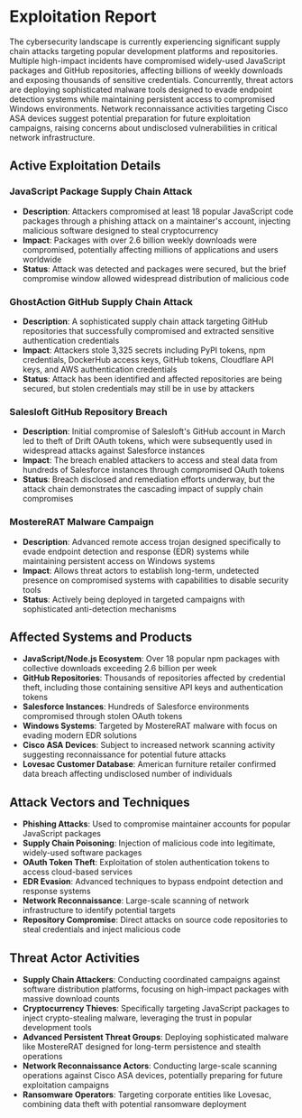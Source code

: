 # Exploitation Report

The cybersecurity landscape is currently experiencing significant supply chain attacks targeting popular development platforms and repositories. Multiple high-impact incidents have compromised widely-used JavaScript packages and GitHub repositories, affecting billions of weekly downloads and exposing thousands of sensitive credentials. Concurrently, threat actors are deploying sophisticated malware tools designed to evade endpoint detection systems while maintaining persistent access to compromised Windows environments. Network reconnaissance activities targeting Cisco ASA devices suggest potential preparation for future exploitation campaigns, raising concerns about undisclosed vulnerabilities in critical network infrastructure.

## Active Exploitation Details

### JavaScript Package Supply Chain Attack
- **Description**: Attackers compromised at least 18 popular JavaScript code packages through a phishing attack on a maintainer's account, injecting malicious software designed to steal cryptocurrency
- **Impact**: Packages with over 2.6 billion weekly downloads were compromised, potentially affecting millions of applications and users worldwide
- **Status**: Attack was detected and packages were secured, but the brief compromise window allowed widespread distribution of malicious code

### GhostAction GitHub Supply Chain Attack
- **Description**: A sophisticated supply chain attack targeting GitHub repositories that successfully compromised and extracted sensitive authentication credentials
- **Impact**: Attackers stole 3,325 secrets including PyPI tokens, npm credentials, DockerHub access keys, GitHub tokens, Cloudflare API keys, and AWS authentication credentials
- **Status**: Attack has been identified and affected repositories are being secured, but stolen credentials may still be in use by attackers

### Salesloft GitHub Repository Breach
- **Description**: Initial compromise of Salesloft's GitHub account in March led to theft of Drift OAuth tokens, which were subsequently used in widespread attacks against Salesforce instances
- **Impact**: The breach enabled attackers to access and steal data from hundreds of Salesforce instances through compromised OAuth tokens
- **Status**: Breach disclosed and remediation efforts underway, but the attack chain demonstrates the cascading impact of supply chain compromises

### MostereRAT Malware Campaign
- **Description**: Advanced remote access trojan designed specifically to evade endpoint detection and response (EDR) systems while maintaining persistent access on Windows systems
- **Impact**: Allows threat actors to establish long-term, undetected presence on compromised systems with capabilities to disable security tools
- **Status**: Actively being deployed in targeted campaigns with sophisticated anti-detection mechanisms

## Affected Systems and Products

- **JavaScript/Node.js Ecosystem**: Over 18 popular npm packages with collective downloads exceeding 2.6 billion per week
- **GitHub Repositories**: Thousands of repositories affected by credential theft, including those containing sensitive API keys and authentication tokens
- **Salesforce Instances**: Hundreds of Salesforce environments compromised through stolen OAuth tokens
- **Windows Systems**: Targeted by MostereRAT malware with focus on evading modern EDR solutions
- **Cisco ASA Devices**: Subject to increased network scanning activity suggesting reconnaissance for potential future attacks
- **Lovesac Customer Database**: American furniture retailer confirmed data breach affecting undisclosed number of individuals

## Attack Vectors and Techniques

- **Phishing Attacks**: Used to compromise maintainer accounts for popular JavaScript packages
- **Supply Chain Poisoning**: Injection of malicious code into legitimate, widely-used software packages
- **OAuth Token Theft**: Exploitation of stolen authentication tokens to access cloud-based services
- **EDR Evasion**: Advanced techniques to bypass endpoint detection and response systems
- **Network Reconnaissance**: Large-scale scanning of network infrastructure to identify potential targets
- **Repository Compromise**: Direct attacks on source code repositories to steal credentials and inject malicious code

## Threat Actor Activities

- **Supply Chain Attackers**: Conducting coordinated campaigns against software distribution platforms, focusing on high-impact packages with massive download counts
- **Cryptocurrency Thieves**: Specifically targeting JavaScript packages to inject crypto-stealing malware, leveraging the trust in popular development tools
- **Advanced Persistent Threat Groups**: Deploying sophisticated malware like MostereRAT designed for long-term persistence and stealth operations
- **Network Reconnaissance Actors**: Conducting large-scale scanning operations against Cisco ASA devices, potentially preparing for future exploitation campaigns
- **Ransomware Operators**: Targeting corporate entities like Lovesac, combining data theft with potential ransomware deployment